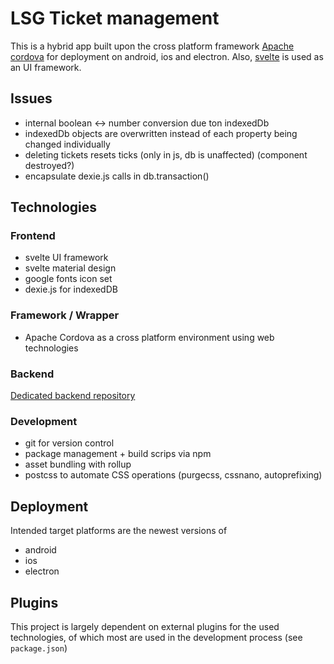 # LSG Ticket management 

This is a hybrid app built upon the cross platform framework [Apache cordova](https://cordova.apache.org/) for deployment on android, ios and electron. 
Also, [svelte](https://svelte.dev/) is used as an UI framework.

## Issues
- internal boolean <-> number conversion due ton indexedDb
- indexedDb objects are overwritten instead of each property being changed individually
- deleting tickets resets ticks (only in js, db is unaffected) (component destroyed?)
- encapsulate dexie.js calls in db.transaction()

## Technologies

### Frontend
+ svelte UI framework
+ svelte material design
+ google fonts icon set
+ dexie.js for indexedDB

### Framework / Wrapper
+ Apache Cordova as a cross platform environment using web technologies

### Backend
[Dedicated backend repository](https://github.com/lsglab/ticket-management-backend)

### Development
+ git for version control
+ package management + build scrips via npm
+ asset bundling with rollup
+ postcss to automate CSS operations (purgecss, cssnano, autoprefixing)

## Deployment
Intended target platforms are the newest versions of
+ android
+ ios
+ electron


## Plugins
This project is largely dependent on external plugins for the used technologies, of which most are used in the development process (see `package.json`)
